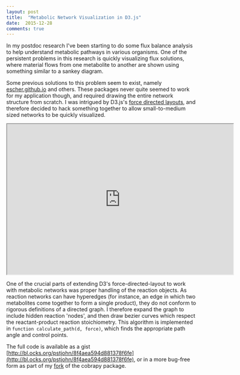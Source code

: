```yaml
---
layout: post 
title:  "Metabolic Network Visualization in D3.js" 
date:  2015-12-28
comments: true
---
```


In my postdoc research I've been starting to do some flux balance analysis to help understand metabolic pathways in various organisms. One of the persistent problems in this research is quickly visualizing flux solutions, where material flows from one metabolite to another are shown using something similar to a sankey diagram.

Some previous solutions to this problem seem to exist, namely [escher.github.io](escher.github.io) and others. These packages never quite seemed to work for my application though, and required drawing the entire network structure from scratch. I was intrigued by D3.js's [force directed layouts](https://github.com/mbostock/d3/wiki/Force-Layout), and therefore decided to hack something together to allow small-to-medium sized networks to be quickly visualized.

<iframe sandbox="allow-scripts allow-forms allow-same-origin" src="http://bl.ocks.org/pstjohn/raw/8f4aea594d881378f6fe/7b15059aa1f101d6e6be7dc605d21cc876f70fdb/" marginwidth="0" marginheight="0" scrolling="no" width="600" height="400"></iframe>

One of the crucial parts of extending D3's force-directed-layout to work with metabolic networks was proper handling of the reaction objects. As reaction networks can have hyperedges (for instance, an edge in which two metabolites come together to form a single product), they do not conform to rigorous definitions of a directed graph. I therefore expand the graph to include hidden reaction 'nodes', and then draw bezier curves which respect the reactant-product reaction stoichiometry. This algorithm is implemented in `function calculate_path(d, force)`, which finds the appropriate path angle and control points.

The full code is available as a gist [http://bl.ocks.org/pstjohn/8f4aea594d881378f6fe](http://bl.ocks.org/pstjohn/8f4aea594d881378f6fe), or in a more bug-free form as part of my [fork](https://github.com/pstjohn/cobrapy) of the cobrapy package. 
